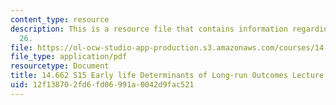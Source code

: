 ```yaml
---
content_type: resource
description: This is a resource file that contains information regarding lecture slide
  26.
file: https://ol-ocw-studio-app-production.s3.amazonaws.com/courses/14-662-labor-economics-ii-spring-2015/12f138702fd6fd06991a0042d9fac521_MIT14_662S15_lec_slides26.pdf
file_type: application/pdf
resourcetype: Document
title: 14.662 S15 Early life Determinants of Long-run Outcomes Lecture Slides
uid: 12f13870-2fd6-fd06-991a-0042d9fac521
---
```

